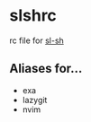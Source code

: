 # slshrc
rc file for [sl-sh](https://github.com/sl-sh-dev/sl-sh)

## Aliases for...
- exa
- lazygit
- nvim

